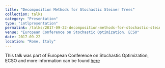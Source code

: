 ```yaml
---
title: "Decomposition Methods for Stochastic Steiner Trees"
collection: talks
category: "Presentation"
type: "intlpresentation"
permalink: /talks/2017-09-22-decomposition-methods-for-stochastic-steiner-trees
venue: "European Conference on Stochastic Optimization, ECSO"
date: 2017-09-22
location: "Rome, Italy"
---
```


This talk was part of European Conference on Stochastic Optimization, ECSO and more information can be found [here]({{site.url}}/docs/slides/ECSO2017_Ljubic.pdf)
